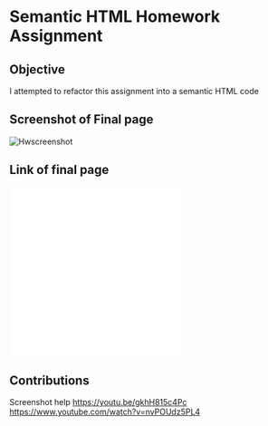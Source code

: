 # Semantic HTML Homework Assignment

## Objective

I attempted to refactor this assignment into a semantic HTML code

## Screenshot of Final page
![Hwscreenshot](https://user-images.githubusercontent.com/100402908/156118209-a2a1a1ef-7583-4fc7-974f-ffec89d06e77.png)

## Link of final page
![Final](./index.html)
![Finalpg](file:///Users/maryanali/Documents/Bootcamp/homework/semantic-html/index.html)

##  Contributions 
Screenshot help
https://youtu.be/gkhH815c4Pc
https://www.youtube.com/watch?v=nvPOUdz5PL4
